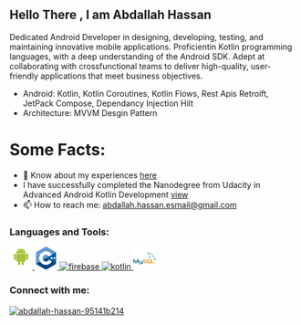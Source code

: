 ## Hello There , I am Abdallah Hassan

Dedicated Android Developer in designing, developing, testing, and maintaining innovative mobile applications. Proficientin Kotlin programming languages, with a deep understanding of the Android SDK. Adept at collaborating with crossfunctional teams to deliver high-quality, user-friendly applications that meet business objectives.

* Android: Kotlin, Kotlin Coroutines, Kotlin Flows, Rest Apis Retroift, JetPack Compose, Dependancy Injection Hilt
* Architecture: MVVM Desgin Pattern

# Some Facts:
* 📄 Know about my experiences [here](https://drive.google.com/file/d/1c_njUUmS52Psor7-R63JXB2msFBuS7sj/view?usp=sharing)
* I have successfully completed the Nanodegree from Udacity in Advanced Android Kotlin Development [view](https://graduation.udacity.com/confirm/CFJ3EGMX)
* 📫 How to reach me: abdallah.hassan.esmail@gmail.com

<h3 align="left">Languages and Tools:</h3>
<p align="left"> <a href="https://developer.android.com" target="_blank" rel="noreferrer"> <img src="https://raw.githubusercontent.com/devicons/devicon/master/icons/android/android-original-wordmark.svg" alt="android" width="40" height="40"/> </a> <a href="https://www.w3schools.com/cpp/" target="_blank" rel="noreferrer"> <img src="https://raw.githubusercontent.com/devicons/devicon/master/icons/cplusplus/cplusplus-original.svg" alt="cplusplus" width="40" height="40"/> </a> <a href="https://firebase.google.com/" target="_blank" rel="noreferrer"> <img src="https://www.vectorlogo.zone/logos/firebase/firebase-icon.svg" alt="firebase" width="40" height="40"/> </a> <a href="https://kotlinlang.org" target="_blank" rel="noreferrer"> <img src="https://www.vectorlogo.zone/logos/kotlinlang/kotlinlang-icon.svg" alt="kotlin" width="40" height="40"/> </a> <a href="https://www.mysql.com/" target="_blank" rel="noreferrer"> <img src="https://raw.githubusercontent.com/devicons/devicon/master/icons/mysql/mysql-original-wordmark.svg" alt="mysql" width="40" height="40"/> </a> </p>

<h3 align="left">Connect with me:</h3>
<p align="left">
<a href="https://linkedin.com/in/abdallah-hassan-95141b214" target="blank"><img align="center" src="https://raw.githubusercontent.com/rahuldkjain/github-profile-readme-generator/master/src/images/icons/Social/linked-in-alt.svg" alt="abdallah-hassan-95141b214" height="30" width="40" /></a>
</p>

